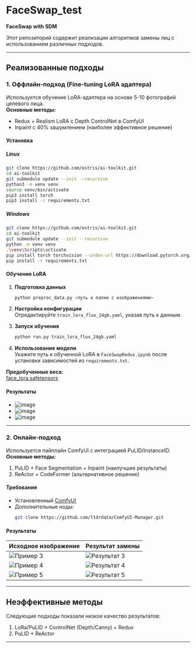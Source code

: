 # FaceSwap_test  
**FaceSwap with SDM**  

Этот репозиторий содержит реализации алгоритмов замены лиц с использованием различных подходов.

---

## Реализованные подходы

### 1. Оффлайн-подход (Fine-tuning LoRA адаптера)
Используется обучение LoRA-адаптера на основе 5-10 фотографий целевого лица.  
**Основные методы:**  
- Redux + Realism LoRA с Depth ControlNet в ComfyUI  
- Inpaint с 40% зашумлением (наиболее эффективное решение)  

#### Установка
##### Linux
```bash
git clone https://github.com/ostris/ai-toolkit.git
cd ai-toolkit
git submodule update --init --recursive
python3 -m venv venv
source venv/bin/activate
pip3 install torch
pip3 install -r requirements.txt
```

##### Windows
```bash
git clone https://github.com/ostris/ai-toolkit.git
cd ai-toolkit
git submodule update --init --recursive
python -m venv venv
.\venv\Scripts\activate
pip install torch torchvision --index-url https://download.pytorch.org/whl/cu121
pip install -r requirements.txt
```

#### Обучение LoRA
1. **Подготовка данных**  
   ```bash
   python preproc_data.py <путь к папке с изображениями>
   ```

2. **Настройка конфигурации**  
   Отредактируйте `train_lora_flux_24gb.yaml`, указав путь к данным.

3. **Запуск обучения**  
   ```bash
   python run.py train_lora_flux_24gb.yaml
   ```

4. **Использование модели**  
   Укажите путь к обученной LoRA в `FaceSwapRedux.ipynb` после установки зависимостей из `requirements.txt`.

**Предобученные веса:**  
[face_lora.safetensors](https://huggingface.co/Deenchik/faceLora/blob/main/face_lora.safetensors)

#### Результаты
- ![image](https://github.com/user-attachments/assets/236bc5c6-3468-4cc5-b6d2-64dcb43f085c)
- ![image](https://github.com/user-attachments/assets/56f483d7-f2b7-46bc-989b-4d510e6cb47f)
- ![image](https://github.com/user-attachments/assets/92ae46d4-c05a-4500-9c6d-c1909a9f6e1b)


---

### 2. Онлайн-подход
Используется пайплайн ComfyUI с интеграцией PuLID/InstanceID.  
**Основные методы:**  
1. PuLID + Face Segmentation + Inpaint (наилучшие результаты)  
2. ReActor + CodeFormer (альтернативное решение)  

#### Требования
- Установленный [ComfyUI](https://github.com/comfyanonymous/ComfyUI)
- Дополнительные ноды:
  ```bash
  git clone https://github.com/ltdrdata/ComfyUI-Manager.git
  ```

#### Результаты
| Исходное изображение | Результат замены |
|----------------------|------------------|
| ![Пример 3](https://github.com/user-attachments/assets/a1a10653-ff26-4db4-9817-56ca4aeb1cbd) | ![Результат 3](https://github.com/user-attachments/assets/aad6fbb0-0bcb-400d-865a-62b95128d2c5) |
| ![Пример 4](https://github.com/user-attachments/assets/8a1ff363-4705-4a31-9b2d-50e1c348d588) | ![Результат 4](https://github.com/user-attachments/assets/520bf440-a2f2-4ac0-9ba5-6cf9efc77c70) |
| ![Пример 5](https://github.com/user-attachments/assets/dc5c3f78-c19e-4e03-87ac-d8eccc2c62f4)    | ![Результат 5](https://github.com/user-attachments/assets/612cf342-eaa0-4f01-b74a-f201c7d4320b)


---

## Неэффективные методы
Следующие подходы показали низкое качество результатов:
1. LoRa/PuLID + ControlNet (Depth/Canny) + Redux  
2. PuLID + ReActor  

---
